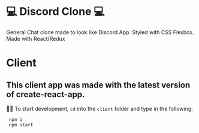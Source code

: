 # 💻 Discord Clone 💻
General Chat clone made to look like Discord App. 
Styled with CSS Flexbox. Made with React/Redux

# Client

## This client app was made with the latest version of create-react-app.

👨‍💻 To start development, `cd` into the `client` folder and type in the following:

```
 npm i
 npm start
```